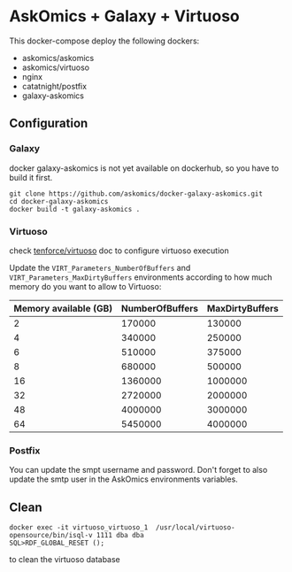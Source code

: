 # AskOmics + Galaxy + Virtuoso

This docker-compose deploy the following dockers:

- askomics/askomics
- askomics/virtuoso
- nginx
- catatnight/postfix
- galaxy-askomics

## Configuration

### Galaxy

docker galaxy-askomics is not yet available on dockerhub, so you have to build it first.

    git clone https://github.com/askomics/docker-galaxy-askomics.git
    cd docker-galaxy-askomics
    docker build -t galaxy-askomics .


### Virtuoso

check [tenforce/virtuoso](https://hub.docker.com/r/tenforce/virtuoso/) doc to configure virtuoso execution

Update the `VIRT_Parameters_NumberOfBuffers` and `VIRT_Parameters_MaxDirtyBuffers` environments according to how much memory do you want to allow to Virtuoso:


| Memory available (GB) | NumberOfBuffers | MaxDirtyBuffers |
|-----------------------|-----------------|-----------------|
| 2                     | 170000          | 130000          |
| 4                     | 340000          | 250000          |
| 6                     | 510000          | 375000          |
| 8                     | 680000          | 500000          |
| 16                    | 1360000         | 1000000         |
| 32                    | 2720000         | 2000000         |
| 48                    | 4000000         | 3000000         |
| 64                    | 5450000         | 4000000         |

### Postfix

You can update the smpt username and password. Don't forget to also update the smtp user in the AskOmics environments variables.


## Clean

    docker exec -it virtuoso_virtuoso_1  /usr/local/virtuoso-opensource/bin/isql-v 1111 dba dba
    SQL>RDF_GLOBAL_RESET ();

to clean the virtuoso database